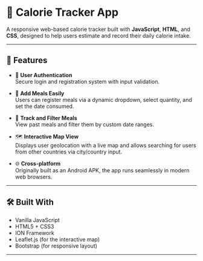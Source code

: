 # 🧮 Calorie Tracker App

A responsive web-based calorie tracker built with **JavaScript**, **HTML**, and **CSS**, designed to help users estimate and record their daily calorie intake.

---

## 🚀 Features

- 🔐 **User Authentication**  
  Secure login and registration system with input validation.

- 🍱 **Add Meals Easily**  
  Users can register meals via a dynamic dropdown, select quantity, and set the date consumed.

- 📅 **Track and Filter Meals**  
  View past meals and filter them by custom date ranges.

- 🗺️ **Interactive Map View**  
  Displays user geolocation with a live map and allows searching for users from other countries via city/country input.

- 🌐 **Cross-platform**  
  Originally built as an Android APK, the app runs seamlessly in modern web browsers.

---

## 🛠️ Built With

- Vanilla JavaScript
- HTML5 + CSS3
- ION Framework
- Leaflet.js (for the interactive map)
- Bootstrap (for responsive layout)

---
